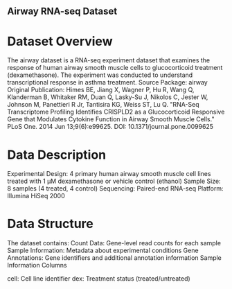 ## Airway RNA-seq Dataset
# Dataset Overview

The airway dataset is a RNA-seq experiment dataset that examines the response of human airway smooth muscle cells to glucocorticoid treatment (dexamethasone). The experiment was conducted to understand transcriptional response in asthma treatment. Source
Package: airway
Original Publication: Himes BE, Jiang X, Wagner P, Hu R, Wang Q, Klanderman B, Whitaker RM, Duan Q, Lasky-Su J, Nikolos C, Jester W, Johnson M, Panettieri R Jr, Tantisira KG, Weiss ST, Lu Q. "RNA-Seq Transcriptome Profiling Identifies CRISPLD2 as a Glucocorticoid Responsive Gene that Modulates Cytokine Function in Airway Smooth Muscle Cells." PLoS One. 2014 Jun 13;9(6):e99625. DOI: 10.1371/journal.pone.0099625

# Data Description

Experimental Design: 4 primary human airway smooth muscle cell lines treated with 1 μM dexamethasone or vehicle control (ethanol) Sample Size: 8 samples (4 treated, 4 control) Sequencing: Paired-end RNA-seq Platform: Illumina HiSeq 2000

# Data Structure
The dataset contains: Count Data: Gene-level read counts for each sample Sample Information: Metadata about experimental conditions Gene Annotations: Gene identifiers and additional annotation information
Sample Information Columns

cell: Cell line identifier dex: Treatment status (treated/untreated) 

